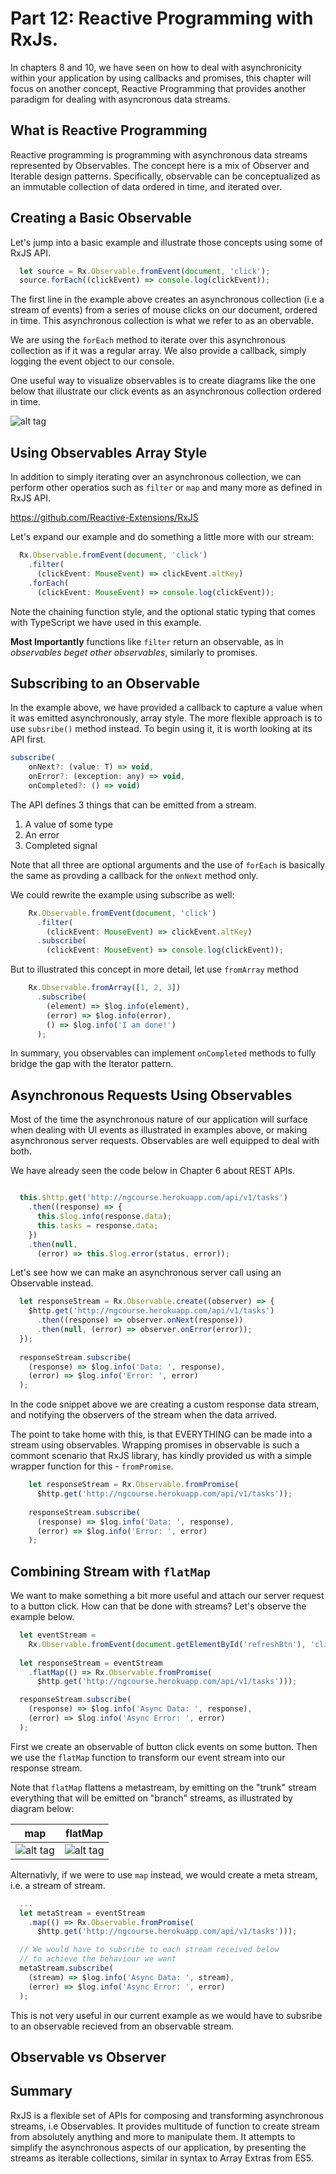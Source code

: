 # Part 12: Reactive Programming with RxJs.

In chapters 8 and 10, we have seen on how to deal with asynchronicity within your application by using callbacks and promises, this chapter will focus on another concept, Reactive Programming that provides another paradigm for dealing with asyncronous data streams.

## What is Reactive Programming

Reactive programming is programming with asynchronous data streams represented by Observables. The concept here is a mix of Observer and Iterable design patterns. Specifically, observable can be conceptualized as an immutable collection of data ordered in time, and iterated over.

## Creating a Basic Observable

Let's jump into a basic example and illustrate those concepts using some of RxJS API.

```javascript
  let source = Rx.Observable.fromEvent(document, 'click');
  source.forEach((clickEvent) => console.log(clickEvent));
```

The first line in the example above  creates an asynchronous collection (i.e a stream of events) from a series of mouse clicks on our document, ordered in time. This asynchronous collection is what we refer to as an obervable.

We are using the `forEach` method to iterate over this asynchronous collection as if it was a regular array. We also provide a callback, simply logging the event object to our console.

One useful way to visualize observables is to create diagrams like the one  below that illustrate our click events as an asynchronous collection ordered in time.

![alt tag](https://medium2.global.ssl.fastly.net/max/2000/1*FjTqms95LbK_ztsZXiNpoQ.png)

## Using Observables Array Style

In addition to simply iterating over an asynchronous collection, we can perform other operatios such as `filter` or `map` and many more as defined in RxJS API.

https://github.com/Reactive-Extensions/RxJS

Let's expand our example and do something a little more with our stream:

```javascript
  Rx.Observable.fromEvent(document, 'click')
    .filter(
      (clickEvent: MouseEvent) => clickEvent.altKey)
    .forEach(
      (clickEvent: MouseEvent) => console.log(clickEvent));
```

Note the chaining function style, and the optional static typing that comes with TypeScript we have used in this example.

**Most Importantly** functions like `filter` return an observable, as in *observables beget other observables*, similarly to promises.

## Subscribing to an Observable

In the example above, we have provided a callback to capture a value when it was emitted asynchronously, array style. The more flexible approach is to use  `subsribe()` method instead. To begin using it, it is worth looking at its API first.

``` javascript
subscribe(
    onNext?: (value: T) => void, 
    onError?: (exception: any) => void, 
    onCompleted?: () => void)
```

The API defines 3 things that can be emitted from a stream.

1. A value of some type
2. An error
3. Completed signal

Note that all three are optional arguments and the use of `forEach` is basically the same as provding a callback for the `onNext` method only.

We could rewrite the example using subscribe as well:

```javascript
    Rx.Observable.fromEvent(document, 'click')
      .filter(
        (clickEvent: MouseEvent) => clickEvent.altKey)
      .subscribe(
        (clickEvent: MouseEvent) => console.log(clickEvent));
```

But to illustrated this concept in more detail, let use `fromArray` method

```javascript
    Rx.Observable.fromArray([1, 2, 3])
      .subscribe(
        (element) => $log.info(element),
        (error) => $log.info(error),
        () => $log.info('I am done!')
      );
```

In summary, you observables can implement `onCompleted` methods to fully bridge the gap with the Iterator pattern.

## Asynchronous Requests Using Observables

Most of the time the asynchronous nature of our application will surface when dealing with UI events as illustrated in examples above, or making asynchronous server requests. Observables are well equipped to deal with both.

We have already seen the code below in Chapter 6 about REST APIs.

```javascript

  this.$http.get('http://ngcourse.herokuapp.com/api/v1/tasks')
    .then((response) => {
      this.$log.info(response.data);
      this.tasks = response.data;
    })
    .then(null, 
      (error) => this.$log.error(status, error));

```

Let's see how we can make an asynchronous server call using an Observable instead.

```javascript
  let responseStream = Rx.Observable.create((observer) => {
    $http.get('http://ngcourse.herokuapp.com/api/v1/tasks')
      .then((response) => observer.onNext(response))
      .then(null, (error) => observer.onError(error));
  });
  
  responseStream.subscribe(
    (response) => $log.info('Data: ', response),
    (error) => $log.info('Error: ', error)
  );
```

In the code snippet above we are creating a custom response data stream, and notifying the observers of the stream when the data arrived.

The point to take home with this, is that EVERYTHING can be made into a stream using observables. Wrapping promises in observable is such a commont scenario that RxJS library, has kindly provided us with a simple wrapper function for this - `fromPromise`.

```javascript
    let responseStream = Rx.Observable.fromPromise(
      $http.get('http://ngcourse.herokuapp.com/api/v1/tasks'));
      
    responseStream.subscribe(
      (response) => $log.info('Data: ', response),
      (error) => $log.info('Error: ', error)
    );
```

## Combining Stream with `flatMap`

We want to make something a bit more useful and attach our server request to a button click. How can that be done with streams? Let's observe the example below.

```javascript
  let eventStream = 
    Rx.Observable.fromEvent(document.getElementById('refreshBtn'), 'click');
    
  let responseStream = eventStream  
    .flatMap(() => Rx.Observable.fromPromise(
      $http.get('http://ngcourse.herokuapp.com/api/v1/tasks')));

  responseStream.subscribe(
    (response) => $log.info('Async Data: ', response),
    (error) => $log.info('Async Error: ', error)
  );
```

First we create an observable of button click events on some button. Then we use the `flatMap` function to transform our event stream into our response stream.

Note that `flatMap` flattens a metastream, by emitting on the "trunk" stream everything that will be emitted on "branch" streams, as illustrated by diagram below:


| map        | flatMap  |
| ------------- |:-----:|
| ![alt tag](https://camo.githubusercontent.com/2a8a9cc75acd13443f588fd7f386bd7a6dcb271a/687474703a2f2f692e696d6775722e636f6d2f48486e6d6c61632e706e67) | ![alt tag](https://camo.githubusercontent.com/0b0ac4a249e1c15d7520c220957acfece1af3e95/687474703a2f2f692e696d6775722e636f6d2f4869337a4e7a4a2e706e67) | 


Alternativly, if we were to use `map` instead, we would create a meta stream, i.e. a stream of stream.

```javascript
  ...      
  let metaStream = eventStream  
    .map(() => Rx.Observable.fromPromise(
      $http.get('http://ngcourse.herokuapp.com/api/v1/tasks')));

  // We would have to subsribe to each stream received below
  // to achieve the behaviour we want
  metaStream.subscribe(
    (stream) => $log.info('Async Data: ', stream),
    (error) => $log.info('Async Error: ', error)
  );
```

This is not very useful in our current example as we would have to subsribe to an observable recieved from an observable stream. 

## Observable vs Observer


## Summary

RxJS is a flexible set of APIs for composing and transforming asynchronous streams, i.e Observables. It provides multitude of function to create stream from absolutely anything and more to manipulate them. It attempts to simplify the asynchronous aspects of our application, by presenting the streams as iterable collections, similar in syntax to Array Extras from ES5.




